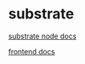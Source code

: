 # substrate

[substrate node docs](https://docs.substrate.io/install/)

[frontend docs](https://docs.substrate.io/tutorials/get-started/build-local-blockchain/)
